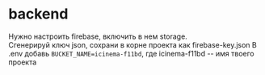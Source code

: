 # backend
Нужно настроить firebase, включить в нем storage.  
Сгенерируй ключ json, сохрани в корне проекта как firebase-key.json
В .env добавь `BUCKET_NAME=icinema-f11bd`, где icinema-f11bd -- имя твоего проекта